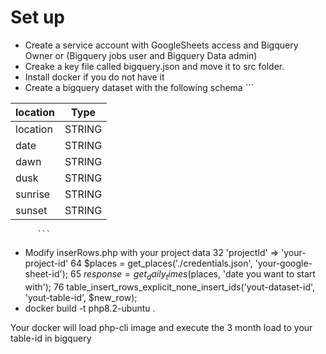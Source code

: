 # Set up

- Create a service account with GoogleSheets access and Bigquery Owner or (Bigquery jobs user and Bigquery Data admin)
- Creake a key file called bigquery.json and move it to src folder.
- Install docker if you do not have it
- Create a bigquery dataset with the following schema
          ```
          
      
| location   |      Type      |
|----------|:-------------:|
| location | STRING  | 
| date | STRING  | 
| dawn |   STRING    | 
| dusk | STRING |   
| sunrise | STRING |  
| sunset | STRING | 

          ```
- Modify inserRows.php with your project data
  32 'projectId' => 'your-project-id'
  64 $places = get_places('./credentials.json', 'your-google-sheet-id');
  65 $response = get_daily_times($places, 'date you want to start with');
  76 table_insert_rows_explicit_none_insert_ids('yout-dataset-id', 'yout-table-id', $new_row);
- docker build -t php8.2-ubuntu .

Your docker will load php-cli image and execute the 3 month load to your table-id in bigquery
